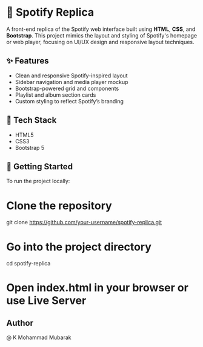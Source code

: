 
# 🎵 Spotify Replica

A front-end replica of the Spotify web interface built using **HTML**, **CSS**, and **Bootstrap**.
This project mimics the layout and styling of Spotify's homepage or web player, focusing on UI/UX design and responsive layout techniques.

## ✨ Features

- Clean and responsive Spotify-inspired layout
- Sidebar navigation and media player mockup
- Bootstrap-powered grid and components
- Playlist and album section cards
- Custom styling to reflect Spotify’s branding

## 🧰 Tech Stack

- HTML5
- CSS3
- Bootstrap 5

## 🚀 Getting Started

To run the project locally:

# Clone the repository
git clone https://github.com/your-username/spotify-replica.git

# Go into the project directory
cd spotify-replica

# Open index.html in your browser or use Live Server

 ## Author
@ K Mohammad Mubarak

